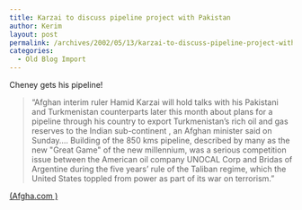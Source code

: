 ```yaml
---
title: Karzai to discuss pipeline project with Pakistan
author: Kerim
layout: post
permalink: /archives/2002/05/13/karzai-to-discuss-pipeline-project-with-pakistan/
categories:
  - Old Blog Import
---
```

Cheney gets his pipeline!


>   &#8220;Afghan interim ruler Hamid Karzai will hold talks with his Pakistani and Turkmenistan counterparts later this month about plans for a pipeline through his country to export Turkmenistan&#8217;s rich oil and gas reserves to the Indian sub-continent , an Afghan minister said on Sunday&#8230;. Building of the 850 kms pipeline, described by many as the new "Great Game" of the new millennium, was a serious competition issue between the American oil company UNOCAL Corp and Bridas of Argentine during the five years&#8217; rule of the Taliban regime, which the United States toppled from power as part of its war on terrorism.&#8221;


<a href="http://www.afgha.com/article.php?sid=14393&mode=thread&order=0" onclick="_gaq.push(['_trackEvent', 'outbound-article', 'http://www.afgha.com/article.php?sid=14393&mode=thread&order=0', '(Afgha.com )']);" >(Afgha.com )</a>

